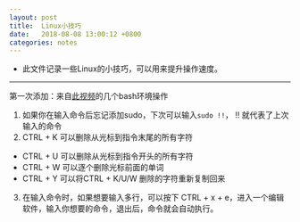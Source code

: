 ```yaml
---
layout: post
title:	Linux小技巧
date:   2018-08-08 13:00:12 +0800
categories: notes
---
```


- 此文件记录一些Linux的小技巧，可以用来提升操作速度。

------------------------

第一次添加：来自[此视频](https://www.youtube.com/watch?v=V8EUdia_kOE)的几个bash环境操作

1. 如果你在输入命令后忘记添加sudo，下次可以输入`sudo !!`， !! 就代表了上次输入的命令
2. CTRL + K 可以删除从光标到指令末尾的所有字符
  - CTRL + U 可以删除从光标到指令开头的所有字符
  - CTRL + W 可以逐个删除光标前面的单词
  - CTRL + Y 可以将CTRL + K/U/W 删除的字符重新复制回来
3. 在输入命令时，如果想要输入多行，可以按下 CTRL + x + e，进入一个编辑软件，输入你想要的命令，退出后，命令就会自动执行。
